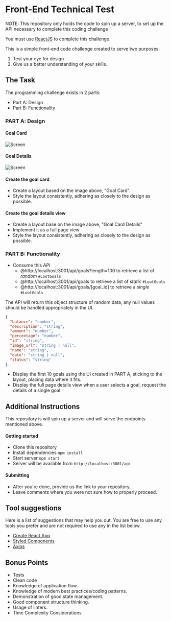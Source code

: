# Front-End Technical Test

NOTE: This repository only holds the code to spin up a server, to set up the API necessary to complete this coding challenge

You must use [ReactJS](https://reactjs.org/) to complete this challenge.

This is a simple front-end code challenge created to serve two purposes:

1.  Test your eye for design
1.  Give us a better understanding of your skills.

## The Task

The programming challenge exists in 2 parts:

- Part A: Design
- Part B: Functionality

### PART A: Design

#### Goal Card

![Screen](https://s26.postimg.cc/v8pc7jfhl/Goal_Card.png)

#### Goal Details

![Screen](https://s26.postimg.cc/jvprt2b15/goal_details.png)

#### Create the goal card

- Create a layout based on the image above, "Goal Card".
- Style the layout consistently, adhering as closely to the design as possible.

#### Create the goal details view

- Create a layout base on the image above, "Goal Card Details"
- Implement it as a full page view
- Style the layout consistently, adhering as closely to the design as possible.

### PART B: Functionality

- Consume this API
  - @http://localhost:3001/api/goals?length=100 to retrieve a list of _random_ `#LootGoals`
  - @http://localhost:3001/api/goals to retrieve a list of _static_ `#LootGoals`
  - @http://localhost:3001/api/goals/[goal_id] to retrieve a _single_ `#LootGoals`

The API will return this object structure of random data, any null values should be handled appropriately in the UI.

```json
{
  "balance": "number",
  "description": "string",
  "amount": "number",
  "percentage": "number",
  "id": "string",
  "image_url": "string | null",
  "name": "string",
  "date": "string | null",
  "status": "string"
}
```

- Display the first 10 goals using the UI created in PART A, sticking to the layout, placing data where it fits.
- Display the full page details view when a user selects a goal, request the details of a single goal.

## Additional Instructions

This repository is will spin up a server and will serve the endpoints mentioned above.

#### Getting started

- Clone this repository
- Install dependencies `npm install`
- Start server `npm start`
- Server will be available from `http://localhost:3001/api`

#### Submitting

- After you're done, provide us the link to your repository.
- Leave comments where you were not sure how to properly proceed.

## Tool suggestions

Here is a list of suggestions that may help you out.
You are free to use any tools you prefer and are not required to use any in the list below.

- [Create React App](https://github.com/facebook/create-react-app)
- [Styled Components](https://github.com/styled-components/styled-components)
- [Axios](https://github.com/axios/axios)

## Bonus Points

- Tests
- Clean code
- Knowledge of application flow.
- Knowledge of modern best practices/coding patterns.
- Demonstration of good state management.
- Good component structure thinking.
- Usage of linters.
- Time Complexity Considerations
